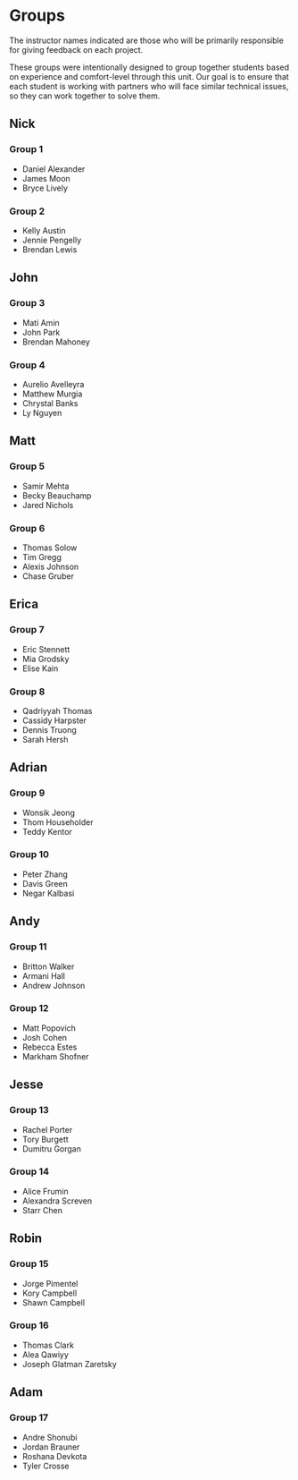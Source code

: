 # Groups

The instructor names indicated are those who will be primarily responsible for giving feedback on each project.

These groups were intentionally designed to group together students based on experience and comfort-level through this unit. Our goal is to ensure that each student is working with partners who will face similar technical issues, so they can work together to solve them.

## Nick

### Group 1
- Daniel Alexander
- James Moon
- Bryce Lively

### Group 2
- Kelly Austin
- Jennie Pengelly
- Brendan Lewis

## John

### Group 3
- Mati Amin
- John Park
- Brendan Mahoney

### Group 4
- Aurelio Avelleyra
- Matthew Murgia
- Chrystal Banks
- Ly Nguyen

## Matt

### Group 5
- Samir Mehta
- Becky Beauchamp
- Jared Nichols

### Group 6
- Thomas Solow
- Tim Gregg
- Alexis Johnson
- Chase Gruber

## Erica

### Group 7
- Eric Stennett
- Mia Grodsky
- Elise Kain

### Group 8
- Qadriyyah Thomas
- Cassidy Harpster
- Dennis Truong
- Sarah Hersh

## Adrian

### Group 9
- Wonsik Jeong
- Thom Householder
- Teddy Kentor

### Group 10
- Peter Zhang
- Davis Green
- Negar Kalbasi

## Andy

### Group 11
- Britton Walker
- Armani Hall
- Andrew Johnson

### Group 12
- Matt Popovich
- Josh Cohen
- Rebecca Estes
- Markham Shofner

## Jesse

### Group 13
- Rachel Porter
- Tory Burgett
- Dumitru Gorgan

### Group 14
- Alice Frumin
- Alexandra Screven
- Starr Chen

## Robin

### Group 15
- Jorge Pimentel
- Kory Campbell
- Shawn Campbell

### Group 16
- Thomas Clark
- Alea Qawiyy
- Joseph Glatman Zaretsky

## Adam

### Group 17
- Andre Shonubi
- Jordan Brauner
- Roshana Devkota
- Tyler Crosse
